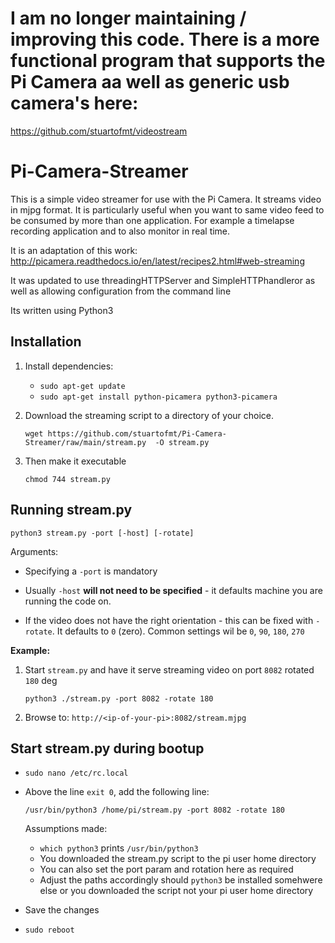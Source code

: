 #  I am no longer maintaining / improving this code.  There is a more functional program that supports the Pi Camera aa well as generic usb camera's here:
https://github.com/stuartofmt/videostream



# Pi-Camera-Streamer

This is a simple video streamer for use with the Pi Camera.  It streams video in mjpg format.
It is particularly useful when you want to same video feed to be consumed by more than one application.  For example a timelapse recording application and to also monitor in real time.


It is an adaptation of this work:
http://picamera.readthedocs.io/en/latest/recipes2.html#web-streaming

It was updated to use threadingHTTPServer and SimpleHTTPhandleror as well as allowing configuration from the command line

Its written using Python3

## Installation

1. Install dependencies:
    - `sudo apt-get update`
    - `sudo apt-get install python-picamera python3-picamera`
    
2. Download the streaming script to a directory of your choice.

    `wget https://github.com/stuartofmt/Pi-Camera-Streamer/raw/main/stream.py  -O stream.py`

3. Then make it executable

    `chmod 744 stream.py`

## Running stream.py

    python3 stream.py -port [-host] [-rotate]

Arguments:

- Specifying a `-port` is mandatory

- Usually `-host` **will not need to be specified** - it defaults machine you are running the code on.

- If the video does not have the right orientation - this can be fixed with `-rotate`.  It defaults to `0` (zero).  Common settings wil be `0`, `90`, `180`, `270`

**Example:**

1. Start `stream.py` and have it serve streaming video on port `8082` rotated `180` deg

    `python3 ./stream.py -port 8082 -rotate 180`
    
2. Browse to: `http://<ip-of-your-pi>:8082/stream.mjpg`


## Start stream.py during bootup
- `sudo nano /etc/rc.local`
- Above the line `exit 0`, add the following line:
  
    `/usr/bin/python3 /home/pi/stream.py -port 8082 -rotate 180`
  
    Assumptions made:
    - `which python3` prints `/usr/bin/python3`
    - You downloaded the stream.py script to the pi user home directory
    - You can also set the port param and rotation here as required
    - Adjust the paths accordingly should `python3` be installed somehwere else or you downloaded the script not your pi user home directory
- Save the changes
- `sudo reboot`

